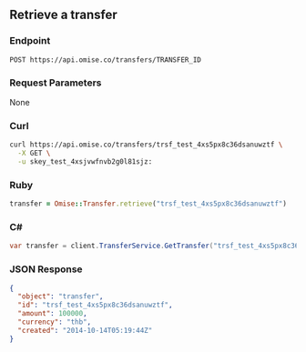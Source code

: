 ## Retrieve a transfer

### Endpoint

```
POST https://api.omise.co/transfers/TRANSFER_ID
```

### Request Parameters

None

### Curl

```sh
curl https://api.omise.co/transfers/trsf_test_4xs5px8c36dsanuwztf \
  -X GET \
  -u skey_test_4xsjvwfnvb2g0l81sjz:
```

### Ruby

```ruby
transfer = Omise::Transfer.retrieve("trsf_test_4xs5px8c36dsanuwztf")
```

### C&#35;

```c#
var transfer = client.TransferService.GetTransfer("trsf_test_4xs5px8c36dsanuwztf");
```

### JSON Response

```json
{
  "object": "transfer",
  "id": "trsf_test_4xs5px8c36dsanuwztf",
  "amount": 100000,
  "currency": "thb",
  "created": "2014-10-14T05:19:44Z"
}
```
